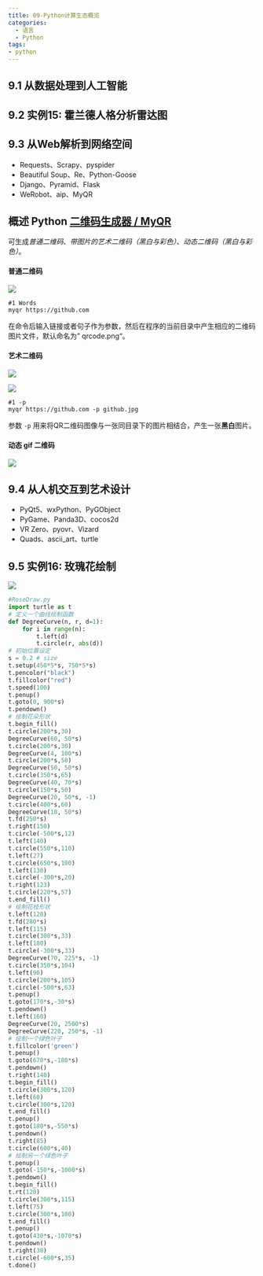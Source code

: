 ```yaml
---
title: 09-Python计算生态概览
categories:
  - 语言
  - Python
tags:
- python
---
```


## 9.1 从数据处理到人工智能

## 9.2 实例15: 霍兰德人格分析雷达图

## 9.3 从Web解析到网络空间

- Requests、Scrapy、pyspider
- Beautiful Soup、Re、Python-Goose
- Django、Pyramid、Flask
- WeRobot、aip、MyQR

## 概述 **Python [二维码生成器 / MyQR](https://github.com/sylnsfar/qrcode/blob/master/README-cn.md)**

可生成*普通二维码*、*带图片的艺术二维码（黑白与彩色）*、*动态二维码（黑白与彩色）*。

#### 普通二维码

![](https://upload-images.jianshu.io/upload_images/1662509-7458b00eb3079fb1.png?imageMogr2/auto-orient/strip%7CimageView2/2/w/1240)

```markdown
#1 Words
myqr https://github.com
```

在命令后输入链接或者句子作为参数，然后在程序的当前目录中产生相应的二维码图片文件，默认命名为” qrcode.png“。

#### 艺术二维码

![](https://upload-images.jianshu.io/upload_images/1662509-88151ebb1f531fda.png?imageMogr2/auto-orient/strip%7CimageView2/2/w/1240)

![](https://upload-images.jianshu.io/upload_images/1662509-97347f4a59b4dd29.png?imageMogr2/auto-orient/strip%7CimageView2/2/w/1240)

```md
#1 -p
myqr https://github.com -p github.jpg
```

参数 `-p` 用来将QR二维码图像与一张同目录下的图片相结合，产生一张**黑白**图片。

#### 动态 gif 二维码

![](https://upload-images.jianshu.io/upload_images/1662509-20fb77e8f51e51e7.gif?imageMogr2/auto-orient/strip)

## 9.4 从人机交互到艺术设计

- PyQt5、wxPython、PyGObject
- PyGame、Panda3D、cocos2d
- VR Zero、pyovr、Vizard
- Quads、ascii_art、turtle

## 9.5 实例16: 玫瑰花绘制

![](https://upload-images.jianshu.io/upload_images/1662509-3c7161098d03f6bf.png?imageMogr2/auto-orient/strip%7CimageView2/2/w/1240)

```py
#RoseDraw.py
import turtle as t
# 定义一个曲线绘制函数
def DegreeCurve(n, r, d=1):
    for i in range(n):
        t.left(d)
        t.circle(r, abs(d))
# 初始位置设定
s = 0.2 # size
t.setup(450*5*s, 750*5*s)
t.pencolor("black")
t.fillcolor("red")
t.speed(100)
t.penup()
t.goto(0, 900*s)
t.pendown()
# 绘制花朵形状
t.begin_fill()
t.circle(200*s,30)
DegreeCurve(60, 50*s)
t.circle(200*s,30)
DegreeCurve(4, 100*s)
t.circle(200*s,50)
DegreeCurve(50, 50*s)
t.circle(350*s,65)
DegreeCurve(40, 70*s)
t.circle(150*s,50)
DegreeCurve(20, 50*s, -1)
t.circle(400*s,60)
DegreeCurve(18, 50*s)
t.fd(250*s)
t.right(150)
t.circle(-500*s,12)
t.left(140)
t.circle(550*s,110)
t.left(27)
t.circle(650*s,100)
t.left(130)
t.circle(-300*s,20)
t.right(123)
t.circle(220*s,57)
t.end_fill()
# 绘制花枝形状
t.left(120)
t.fd(280*s)
t.left(115)
t.circle(300*s,33)
t.left(180)
t.circle(-300*s,33)
DegreeCurve(70, 225*s, -1)
t.circle(350*s,104)
t.left(90)
t.circle(200*s,105)
t.circle(-500*s,63)
t.penup()
t.goto(170*s,-30*s)
t.pendown()
t.left(160)
DegreeCurve(20, 2500*s)
DegreeCurve(220, 250*s, -1)
# 绘制一个绿色叶子
t.fillcolor('green')
t.penup()
t.goto(670*s,-180*s)
t.pendown()
t.right(140)
t.begin_fill()
t.circle(300*s,120)
t.left(60)
t.circle(300*s,120)
t.end_fill()
t.penup()
t.goto(180*s,-550*s)
t.pendown()
t.right(85)
t.circle(600*s,40)
# 绘制另一个绿色叶子
t.penup()
t.goto(-150*s,-1000*s)
t.pendown()
t.begin_fill()
t.rt(120)
t.circle(300*s,115)
t.left(75)
t.circle(300*s,100)
t.end_fill()
t.penup()
t.goto(430*s,-1070*s)
t.pendown()
t.right(30)
t.circle(-600*s,35)
t.done()
```

